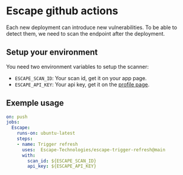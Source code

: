 # Escape github actions

Each new deployment can introduce new vulnerabilities.
To be able to detect them, we need to scan the endpoint after the deployment.

## Setup your environment

You need two environment variables to setup the scanner:

- `ESCAPE_SCAN_ID`: Your scan id, get it on your app page.
- `ESCAPE_API_KEY`: Your api key, get it on the [profile page](https://app.escape.tech/profile).

## Exemple usage

``` yaml
on: push
jobs:
  Escape:
    runs-on: ubuntu-latest
    steps:
    - name: Trigger refresh
      uses:  Escape-Technologies/escape-trigger-refresh@main
      with:
        scan_id: ${ESCAPE_SCAN_ID}
        api_key: ${ESCAPE_API_KEY}
```
